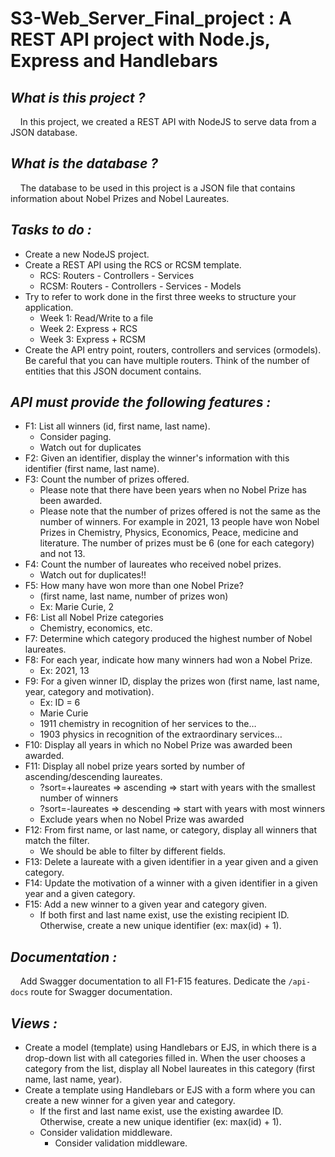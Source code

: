 # S3-Web_Server_Final_project : A REST API project with Node.js, Express and Handlebars

## *What is this project ?* 
&nbsp;&nbsp;&nbsp;&nbsp;In this project, we created a REST API with NodeJS to serve data from a JSON database.

## *What is the database ?*
&nbsp;&nbsp;&nbsp;&nbsp;The database to be used in this project is a JSON file that contains information about Nobel Prizes and Nobel Laureates.

## *Tasks to do :*
* Create a new NodeJS project.  
* Create a REST API using the RCS or RCSM template.  
  * RCS: Routers - Controllers - Services
  * RCSM: Routers - Controllers - Services - Models  
* Try to refer to work done in the first three weeks to structure your application.  
  * Week 1: Read/Write to a file  
  * Week 2: Express + RCS  
  * Week 3: Express + RCSM  
* Create the API entry point, routers, controllers and services (ormodels). Be careful that you can have multiple routers. Think of the number of entities that this JSON document contains.  

## *API must provide the following features :*
* F1: List all winners (id, first name, last name).
  * Consider paging.
  * Watch out for duplicates
* F2: Given an identifier, display the winner's information with this identifier (first name, last name).
* F3: Count the number of prizes offered.
  * Please note that there have been years when no Nobel Prize has been awarded.
  * Please note that the number of prizes offered is not the same as the number of winners. For example in 2021, 13 people have won Nobel Prizes in Chemistry, Physics, Economics, Peace, medicine and literature. The number of prizes must be 6 (one for each category) and not 13.
* F4: Count the number of laureates who received nobel prizes.
  * Watch out for duplicates!!
* F5: How many have won more than one Nobel Prize?
  * (first name, last name, number of prizes won)
  * Ex: Marie Curie, 2
* F6: List all Nobel Prize categories
  * Chemistry, economics, etc.
* F7: Determine which category produced the highest number of Nobel laureates.
* F8: For each year, indicate how many winners had won a Nobel Prize.
  * Ex: 2021, 13
* F9: For a given winner ID, display the prizes won (first name, last name, year, category and motivation).
  * Ex: ID = 6
  * Marie Curie
  * 1911 chemistry in recognition of her services to the…
  * 1903 physics in recognition of the extraordinary services…
* F10: Display all years in which no Nobel Prize was awarded been awarded.
* F11: Display all nobel prize years sorted by number of ascending/descending laureates.
  * ?sort=+laureates ⇒ ascending ⇒ start with years with the smallest number of winners
  * ?sort=-laureates ⇒ descending ⇒ start with years with most winners
  * Exclude years when no Nobel Prize was awarded
* F12: From first name, or last name, or category, display all winners that match the filter.
  * We should be able to filter by different fields.
* F13: Delete a laureate with a given identifier in a year given and a given category.
* F14: Update the motivation of a winner with a given identifier in a given year and a given category.
* F15: Add a new winner to a given year and category given.
  * If both first and last name exist, use the existing recipient ID. Otherwise, create a new unique identifier (ex: max(id) + 1).

## *Documentation :*
&nbsp;&nbsp;&nbsp;&nbsp;Add Swagger documentation to all F1-F15 features. Dedicate the `/api-docs` route for Swagger documentation.

## *Views :*
* Create a model (template) using Handlebars or EJS, in which there is a drop-down list with all categories filled in. When the user chooses a category from the list, display all Nobel laureates in this category (first name, last name, year).
* Create a template using Handlebars or EJS with a form where you can create a new winner for a given year and category.
  * If the first and last name exist, use the existing awardee ID. Otherwise, create a new unique identifier (ex: max(id) + 1).
  * Consider validation middleware.
    * Consider validation middleware.





